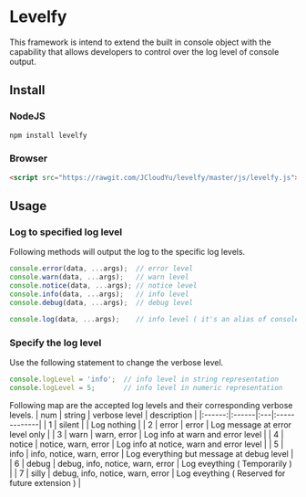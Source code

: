 # Levelfy #
This framework is intend to extend the built in console object with the capability that allows developers to control over the log level of console output. 

## Install ##
### NodeJS ###
```bash
npm install levelfy
```

### Browser ###
```html
<script src="https://rawgit.com/JCloudYu/levelfy/master/js/levelfy.js"></script>
```


## Usage ##
### Log to specified log level ###
Following methods will output the log to the specific log levels.
```javascript
console.error(data, ...args);  // error level
console.warn(data, ...args);   // warn level
console.notice(data, ...args); // notice level
console.info(data, ...args);   // info level
console.debug(data, ...args);  // debug level

console.log(data, ...args);    // info level ( it's an alias of console.info )
```

### Specify the log level ###
Use the following statement to change the verbose level.
```javascript
console.logLevel = 'info';  // info level in string representation
console.logLevel = 5;       // info level in numeric representation
```

Following map are the accepted log levels and their corresponding verbose levels.
| num | string | verbose level | description |
|:------:|:------|:---|:-------------|
| 1 | silent |  | Log nothing |
| 2 | error | error | Log message at error level only |
| 3 | warn | warn, error | Log info at warn and error level  |
| 4 | notice | notice, warn, error | Log info at notice, warn and error level |
| 5 | info | info, notice, warn, error | Log everything but message at debug level |
| 6 | debug | debug, info, notice, warn, error | Log eveything ( Temporarily ) |
| 7 | silly | debug, info, notice, warn, error | Log eveything ( Reserved for future extension ) |
